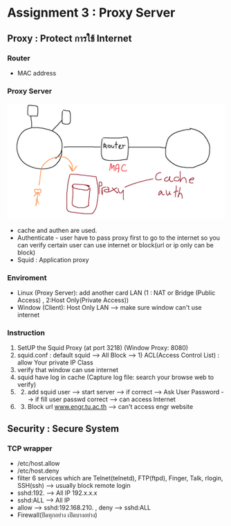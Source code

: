 # Assignment 3 : Proxy Server
## Proxy : Protect การใช้ Internet 

### Router 
- MAC address


### Proxy Server

![](proxy1.png)
- cache and authen are used.
- Authenticate - user have to pass proxy first to go to the internet so you can verify certain user can use internet or block(url or ip only can be block)
- Squid : Application proxy 



### Enviroment
- Linux (Proxy Server): add another card LAN (1 : NAT or Bridge (Public Access) , 2:Host Only(Private Access))
- Window (Client): Host Only LAN  --> make sure window can't use internet

### Instruction
1. SetUP the Squid Proxy (at port 3218) (Window Proxy: 8080)
2. squid.conf : default squid --> All Block --> 1) ACL(Access Control List) : allow Your private IP Class
3. verify that window can use internet
4. squid have log in cache (Capture log file: search your browse web to verify)
5. 2) add squid user --> start server --> if correct --> Ask User Password --> if fill user passwd correct --> can access Internet
6. 3) Block url www.engr.tu.ac.th --> can't access engr website



## Security : Secure System
### TCP wrapper
- /etc/host.allow
- /etc/host.deny
- filter 6 services which are Telnet(telnetd), FTP(ftpd), Finger, Talk, rlogin, SSH(ssh) --> usually block remote login
- sshd:192. --> All IP 192.x.x.x 
- sshd:ALL --> All IP
- allow --> sshd:192.168.210. , deny --> sshd:ALL 
- Firewall(ปิดทุกอย่าง เปิดบางอย่าง)